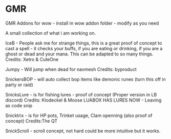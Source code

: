 # GMR
GMR Addons for wow - install in wow addon folder - modify as you need

A small collection of what i am working on.

IceB - People ask me for strange things, this is a great proof of concept to cast a spell - it checks your buffs, if you are eating or drinking, if you are a ghost or dead and your mana. This can be adapted to so many things.
Credits: Xetro & CuteOne

Jumpy - Will jump when dead for navmesh
Credits: byproduct

SnickersBOP - will auto collect bop items like demonic runes (turn this off in party or raid)

SnicksLure - is for fishing lures - proof of concept (Proper version in LB discord)
Credits: Klodeckel & Moose
LUABOX HAS LURES NOW - Leaving as code snip

Snicktrix - is for HP pots, Trinket usage, Clam openning (also proof of concept)
Credits:The QT

SnickScroll - scroll concept, not hard could be more intuitive but it works.
